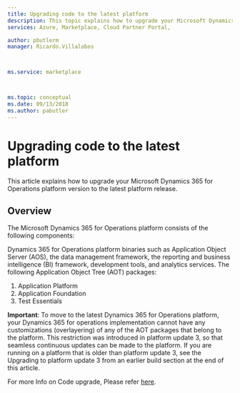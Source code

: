 ```yaml
---
title: Upgrading code to the latest platform 
description: This topic explains how to upgrade your Microsoft Dynamics 365 for Operations platform version to the latest platform release
services: Azure, Marketplace, Cloud Partner Portal, 

author: pbutlerm
manager: Ricardo.Villalobos 



ms.service: marketplace



ms.topic: conceptual
ms.date: 09/13/2018
ms.author: pabutler
---
```


# Upgrading code to the latest platform

This article explains how to upgrade your Microsoft Dynamics 365 for Operations platform version to the latest platform release.

## Overview

The Microsoft Dynamics 365 for Operations platform consists of the following components:

Dynamics 365 for Operations platform binaries such as Application Object Server (AOS), the data management framework, the reporting and business intelligence (BI) framework, development tools, and analytics services. The following Application Object Tree (AOT) packages:

1. Application Platform
2. Application Foundation
3. Test Essentials

**Important**: To move to the latest Dynamics 365 for Operations platform, your Dynamics 365 for operations implementation cannot have any customizations (overlayering) of any of the AOT packages that belong to the platform. This restriction was introduced in platform update 3, so that seamless continuous updates can be made to the platform. If you are running on a platform that is older than platform update 3, see the Upgrading to platform update 3 from an earlier build section at the end of this article.

For more Info on Code upgrade, Please refer [here](https://docs.microsoft.com/dynamics365/operations/dev-itpro/migration-upgrade/upgrade-latest-platform-update).